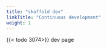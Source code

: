 ```yaml
---
title: "skaffold dev"
linkTitle: "Continuous development"
weight: 1
---
```


{{< todo 3074>}} dev page
